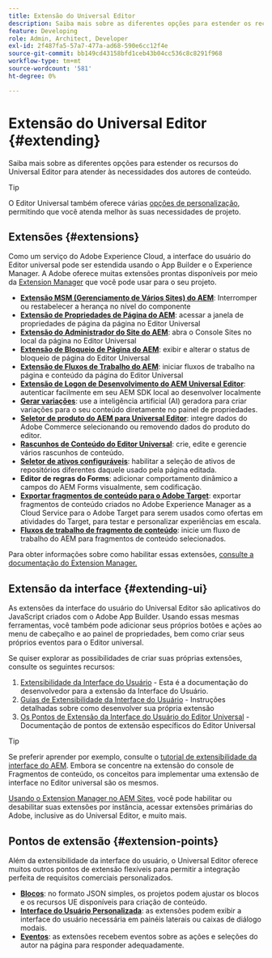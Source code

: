 ```yaml
---
title: Extensão do Universal Editor
description: Saiba mais sobre as diferentes opções para estender os recursos do Universal Editor para atender às necessidades dos autores de conteúdo.
feature: Developing
role: Admin, Architect, Developer
exl-id: 2f487fa5-57a7-477a-ad68-590e6cc12f4e
source-git-commit: bb149cd43158bfd1ceb43b04cc536c8c8291f968
workflow-type: tm+mt
source-wordcount: '581'
ht-degree: 0%

---
```


# Extensão do Universal Editor {#extending}

Saiba mais sobre as diferentes opções para estender os recursos do Universal Editor para atender às necessidades dos autores de conteúdo.

>[!TIP]
>
>O Editor Universal também oferece várias [opções de personalização](/help/implementing/universal-editor/customizing.md), permitindo que você atenda melhor às suas necessidades de projeto.

## Extensões  {#extensions}

Como um serviço do Adobe Experience Cloud, a interface do usuário do Editor universal pode ser estendida usando o App Builder e o Experience Manager. A Adobe oferece muitas extensões prontas disponíveis por meio da [Extension Manager](https://experience.adobe.com/aem/extension-manager) que você pode usar para o seu projeto.

* **[Extensão MSM (Gerenciamento de Vários Sites) do AEM](/help/sites-cloud/authoring/universal-editor/authoring.md#inheritance)**: Interromper ou restabelecer a herança no nível do componente
* **[Extensão de Propriedades de Página do AEM](/help/sites-cloud/authoring/universal-editor/authoring.md#page-properties)**: acessar a janela de propriedades de página da página no Editor Universal
* **[Extensão do Administrador do Site do AEM](/help/sites-cloud/authoring/universal-editor/authoring.md#sites-console)**: abra o Console Sites no local da página no Editor Universal
* **[Extensão de Bloqueio de Página do AEM](/help/sites-cloud/authoring/universal-editor/authoring.md#locking-pages)**: exibir e alterar o status de bloqueio de página do Editor Universal
* **[Extensão de Fluxos de Trabalho do AEM](/help/sites-cloud/authoring/universal-editor/authoring.md#workflows)**: iniciar fluxos de trabalho na página e conteúdo da página do Editor Universal
* **[Extensão de Logon de Desenvolvimento do AEM Universal Editor](/help/sites-cloud/authoring/universal-editor/authoring.md#developer-login)**: autenticar facilmente em seu AEM SDK local ao desenvolver localmente
* **[Gerar variações](/help/generative-ai/generate-variations-integrated-editor.md)**: use a inteligência artificial (AI) geradora para criar variações para o seu conteúdo diretamente no painel de propriedades.
* **[Seletor de produto do AEM para Universal Editor](https://developer.adobe.com/uix/docs/extension-manager/extension-developed-by-adobe/ue-product-picker/)**: integre dados do Adobe Commerce selecionando ou removendo dados do produto do editor.
* **[Rascunhos de Conteúdo do Editor Universal](https://developer.adobe.com/uix/docs/extension-manager/extension-developed-by-adobe/universal-editor-content-drafts/)**: crie, edite e gerencie vários rascunhos de conteúdo.
* **[Seletor de ativos configuráveis](https://developer.adobe.com/uix/docs/extension-manager/extension-developed-by-adobe/configurable-asset-picker/)**: habilitar a seleção de ativos de repositórios diferentes daquele usado pela página editada.
* **Editor de regras do Forms**: adicionar comportamento dinâmico a campos do AEM Forms visualmente, sem codificação.
* **[Exportar fragmentos de conteúdo para o Adobe Target](https://developer.adobe.com/uix/docs/extension-manager/extension-developed-by-adobe/exporting-content-fragment-to-adobe-target/)**: exportar fragmentos de conteúdo criados no Adobe Experience Manager as a Cloud Service para o Adobe Target para serem usados como ofertas em atividades do Target, para testar e personalizar experiências em escala.
* **[Fluxos de trabalho de fragmento de conteúdo](https://developer.adobe.com/uix/docs/extension-manager/extension-developed-by-adobe/content-fragments-workflows/)**: inicie um fluxo de trabalho do AEM para fragmentos de conteúdo selecionados.

Para obter informações sobre como habilitar essas extensões, [consulte a documentação do Extension Manager.](https://developer.adobe.com/uix/docs/extension-manager/feature-highlights/#enablingdisabling-extensions)

## Extensão da interface {#extending-ui}

As extensões da interface do usuário do Universal Editor são aplicativos do JavaScript criados com o Adobe App Builder. Usando essas mesmas ferramentas, você também pode adicionar seus próprios botões e ações ao menu de cabeçalho e ao painel de propriedades, bem como criar seus próprios eventos para o Editor universal.

Se quiser explorar as possibilidades de criar suas próprias extensões, consulte os seguintes recursos:

1. [Extensibilidade da Interface do Usuário](https://developer.adobe.com/uix/docs/) - Esta é a documentação do desenvolvedor para a extensão da Interface do Usuário.
1. [Guias de Extensibilidade da Interface do Usuário](https://developer.adobe.com/uix/docs/guides/) - Instruções detalhadas sobre como desenvolver sua própria extensão
1. [Os Pontos de Extensão da Interface do Usuário do Editor Universal](https://developer.adobe.com/uix/docs/services/aem-universal-editor/) - Documentação de pontos de extensão específicos do Editor Universal

>[!TIP]
>
>Se preferir aprender por exemplo, consulte o [tutorial de extensibilidade da interface do AEM](https://experienceleague.adobe.com/pt-br/docs/experience-manager-learn/cloud-service/developing/extensibility/ui/overview). Embora se concentre na extensão do console de Fragmentos de conteúdo, os conceitos para implementar uma extensão de interface no Editor universal são os mesmos.

[Usando o Extension Manager no AEM Sites](https://developer.adobe.com/uix/docs/extension-manager/), você pode habilitar ou desabilitar suas extensões por instância, acessar extensões primárias do Adobe, inclusive as do Universal Editor, e muito mais.

## Pontos de extensão {#extension-points}

Além da extensibilidade da interface do usuário, o Universal Editor oferece muitos outros pontos de extensão flexíveis para permitir a integração perfeita de requisitos comerciais personalizados.

* **[Blocos](https://www.aem.live/developer/block-collection)**: no formato JSON simples, os projetos podem ajustar os blocos e os recursos UE disponíveis para criação de conteúdo.
* **[Interface do Usuário Personalizada](#extending-ui)**: as extensões podem exibir a interface do usuário necessária em painéis laterais ou caixas de diálogo modais.
* **[Eventos](/help/implementing/universal-editor/events.md)**: as extensões recebem eventos sobre as ações e seleções do autor na página para responder adequadamente.
